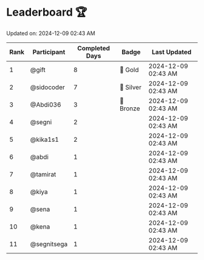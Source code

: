 # Leaderboard 🏆

Updated on: 2024-12-09 02:43 AM

| Rank | Participant       | Completed Days | Badge      | Last Updated         |
|------|-------------------|----------------|------------|----------------------|
| 1    | @gift             | 8              | 🏅 Gold     | 2024-12-09 02:43 AM |
| 2    | @sidocoder        | 7              | 🥈 Silver   | 2024-12-09 02:43 AM |
| 3    | @Abdi036          | 3              | 🥉 Bronze   | 2024-12-09 02:43 AM |
| 4    | @segni            | 2              |            | 2024-12-09 02:43 AM |
| 5    | @kika1s1          | 2              |            | 2024-12-09 02:43 AM |
| 6    | @abdi             | 1              |            | 2024-12-09 02:43 AM |
| 7    | @tamirat          | 1              |            | 2024-12-09 02:43 AM |
| 8    | @kiya             | 1              |            | 2024-12-09 02:43 AM |
| 9    | @sena             | 1              |            | 2024-12-09 02:43 AM |
| 10   | @kena             | 1              |            | 2024-12-09 02:43 AM |
| 11   | @segnitsega       | 1              |            | 2024-12-09 02:43 AM |
